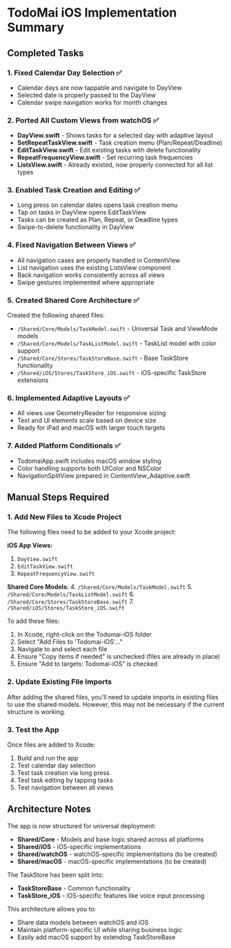 # TodoMai iOS Implementation Summary

## Completed Tasks

### 1. Fixed Calendar Day Selection ✅
- Calendar days are now tappable and navigate to DayView
- Selected date is properly passed to the DayView
- Calendar swipe navigation works for month changes

### 2. Ported All Custom Views from watchOS ✅
- **DayView.swift** - Shows tasks for a selected day with adaptive layout
- **SetRepeatTaskView.swift** - Task creation menu (Plan/Repeat/Deadline)
- **EditTaskView.swift** - Edit existing tasks with delete functionality
- **RepeatFrequencyView.swift** - Set recurring task frequencies
- **ListsView.swift** - Already existed, now properly connected for all list types

### 3. Enabled Task Creation and Editing ✅
- Long press on calendar dates opens task creation menu
- Tap on tasks in DayView opens EditTaskView
- Tasks can be created as Plan, Repeat, or Deadline types
- Swipe-to-delete functionality in DayView

### 4. Fixed Navigation Between Views ✅
- All navigation cases are properly handled in ContentView
- List navigation uses the existing ListsView component
- Back navigation works consistently across all views
- Swipe gestures implemented where appropriate

### 5. Created Shared Core Architecture ✅
Created the following shared files:
- `/Shared/Core/Models/TaskModel.swift` - Universal Task and ViewMode models
- `/Shared/Core/Models/TaskListModel.swift` - TaskList model with color support
- `/Shared/Core/Stores/TaskStoreBase.swift` - Base TaskStore functionality
- `/Shared/iOS/Stores/TaskStore_iOS.swift` - iOS-specific TaskStore extensions

### 6. Implemented Adaptive Layouts ✅
- All views use GeometryReader for responsive sizing
- Text and UI elements scale based on device size
- Ready for iPad and macOS with larger touch targets

### 7. Added Platform Conditionals ✅
- TodomaiApp.swift includes macOS window styling
- Color handling supports both UIColor and NSColor
- NavigationSplitView prepared in ContentView_Adaptive.swift

## Manual Steps Required

### 1. Add New Files to Xcode Project
The following files need to be added to your Xcode project:

**iOS App Views:**
1. `DayView.swift`
2. `EditTaskView.swift`
3. `RepeatFrequencyView.swift`

**Shared Core Models:**
4. `/Shared/Core/Models/TaskModel.swift`
5. `/Shared/Core/Models/TaskListModel.swift`
6. `/Shared/Core/Stores/TaskStoreBase.swift`
7. `/Shared/iOS/Stores/TaskStore_iOS.swift`

To add these files:
1. In Xcode, right-click on the Todomai-iOS folder
2. Select "Add Files to 'Todomai-iOS'..."
3. Navigate to and select each file
4. Ensure "Copy items if needed" is unchecked (files are already in place)
5. Ensure "Add to targets: Todomai-iOS" is checked

### 2. Update Existing File Imports
After adding the shared files, you'll need to update imports in existing files to use the shared models. However, this may not be necessary if the current structure is working.

### 3. Test the App
Once files are added to Xcode:
1. Build and run the app
2. Test calendar day selection
3. Test task creation via long press
4. Test task editing by tapping tasks
5. Test navigation between all views

## Architecture Notes

The app is now structured for universal deployment:
- **Shared/Core** - Models and base logic shared across all platforms
- **Shared/iOS** - iOS-specific implementations
- **Shared/watchOS** - watchOS-specific implementations (to be created)
- **Shared/macOS** - macOS-specific implementations (to be created)

The TaskStore has been split into:
- **TaskStoreBase** - Common functionality
- **TaskStore_iOS** - iOS-specific features like voice input processing

This architecture allows you to:
- Share data models between watchOS and iOS
- Maintain platform-specific UI while sharing business logic
- Easily add macOS support by extending TaskStoreBase